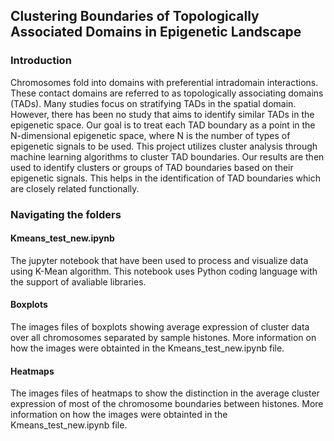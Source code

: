 ## Clustering Boundaries of Topologically Associated Domains in Epigenetic Landscape

### Introduction

Chromosomes fold into domains with preferential intradomain interactions. These contact domains are referred to as topologically associating domains (TADs). Many studies focus on stratifying TADs in the spatial domain. However, there has been no study that aims to identify similar TADs in the epigenetic space. Our goal is to treat each TAD boundary as a point in the N-dimensional epigenetic space, where N is the number of types of epigenetic signals to be used. This project utilizes cluster analysis through machine learning algorithms to cluster TAD boundaries. Our results are then used to identify clusters or groups of TAD boundaries based on their epigenetic signals. This helps in the identification of TAD boundaries which are closely related functionally.

### Navigating the folders

#### Kmeans_test_new.ipynb

The jupyter notebook that have been used to process and visualize data using K-Mean algorithm. This notebook uses Python coding language with the support of avaliable libraries.

#### Boxplots

The images files of boxplots showing average expression of cluster data over all chromosomes separated by sample histones. More information on how the images were obtainted in the Kmeans_test_new.ipynb file.

#### Heatmaps

The images files of heatmaps to show the distinction in the average cluster expression of most of the chromosome boundaries between histones. More information on how the images were obtainted in the Kmeans_test_new.ipynb file.